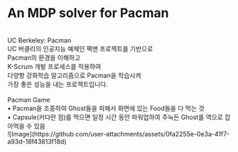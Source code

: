 # An MDP solver for Pacman<br>
<br>
UC Berkeley: Pacman<br>
UC 버클리의 인공지능 예제인 팩맨 프로젝트를 기반으로<br>
Pacman의 환경을 이해하고<br>
K-Scrum 개발 프로세스를 적용하여<br>
다양항 강화학습 알고리즘으로 Pacman을 학습시켜<br>
가장 좋은 성능을 내는 프로젝트입니다.<br>
<br>
Pacman Game<br>
• Pacman을 조종하여 Ghost들을 피해서 화면에 있는 Food들을 다 먹는 것<br>
• Capsule(커다란 점)를 먹으면 일정 시간 동안 파워업하여 주눅든 Ghost를 역으로 잡아먹을 수 있음<br>
![Image](https://github.com/user-attachments/assets/0fa2255e-0e3a-41f7-a93d-18f43813f18d)
